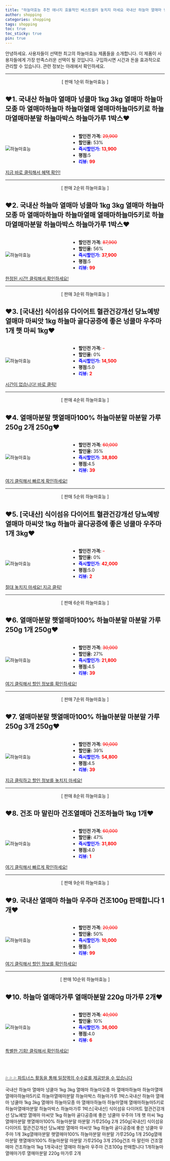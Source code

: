 ```yaml
---
title: "하늘마효능 추천 에너지 효율적인 베스트셀러 놓치지 마세요 국내산 하늘마 열매마 넝쿨마 1kg"
author: shopping
categories: shopping
tags: shopping
toc: true
toc_sticky: true
pin: true
---
```

안녕하세요. 사용자들이 선택한 최고의 하늘마효능 제품들을 소개합니다. 이 제품이 사용자들에게 가장 만족스러운 선택이 될 것입니다. 구입하시면 시간과 돈을 효과적으로 관리할 수 있습니다. 관련 정보는 아래에서 확인하세요.

---
<p class="toplist" style="margin: 0 auto; display: block; width: fit-content;">[ 판매 1순위 하늘마효능 ]</p>

<h2><strong>❤️1. 국내산 하늘마 열매마 넝쿨마 1kg 3kg 열매마 하늘마모종 마 열매마하늘마 하늘마열매 열매마하늘마5키로 하늘마열매마분말 하늘마박스 하늘마가루 1박스❤️</strong></h2>

<div style="display: flex; align-items: center;">
    <div style="flex: 0.4;">
        <img src="https://thumbnail9.coupangcdn.com/thumbnails/remote/230x230ex/image/vendor_inventory/9437/7599994af74250bf8fcff45cfc2281f4c81e4802e832d5605d2a78dbaf5d.jpg" alt="하늘마효능" style="max-width: 100%;">
    </div>
    <div style="flex: 0.6; margin-left: 10px;">
        <ul>
            <li><strong>할인전 가격:</strong> <del style="color: red;">29,900</del></li>
            <li><strong>할인율:</strong> 53%</li>
            <li><span style='color:blue'><strong>즉시할인가:</strong></span> <span style='color:red'><strong>13,900</strong></span></li>
            <li><strong>평점:</strong>5</li>
            <li><span style='color:blue'><strong>리뷰:</strong></span> <span style='color:red'><strong>99</strong></span></li>
        </ul>
    </div>
</div>
<div class="center">
    <a href="https://selin100587.github.io?lptag=AF9450613&subid=githubio&pageKey=7764324021&traceid=V0-153&itemId=20944980087&vendorItemId=88011252129" class="myButton">
        지금 바로 클릭해서 혜택 확인!
    </a>
</div>


---
<p class="toplist" style="margin: 0 auto; display: block; width: fit-content;">[ 판매 2순위 하늘마효능 ]</p>

<h2><strong>❤️2. 국내산 하늘마 열매마 넝쿨마 1kg 3kg 열매마 하늘마모종 마 열매마하늘마 하늘마열매 열매마하늘마5키로 하늘마열매마분말 하늘마박스 하늘마가루 1박스❤️</strong></h2>

<div style="display: flex; align-items: center;">
    <div style="flex: 0.4;">
        <img src="https://thumbnail9.coupangcdn.com/thumbnails/remote/230x230ex/image/vendor_inventory/9437/7599994af74250bf8fcff45cfc2281f4c81e4802e832d5605d2a78dbaf5d.jpg" alt="하늘마효능" style="max-width: 100%;">
    </div>
    <div style="flex: 0.6; margin-left: 10px;">
        <ul>
            <li><strong>할인전 가격:</strong> <del style="color: red;">87,900</del></li>
            <li><strong>할인율:</strong> 56%</li>
            <li><span style='color:blue'><strong>즉시할인가:</strong></span> <span style='color:red'><strong>37,900</strong></span></li>
            <li><strong>평점:</strong>5</li>
            <li><span style='color:blue'><strong>리뷰:</strong></span> <span style='color:red'><strong>99</strong></span></li>
        </ul>
    </div>
</div>
<div class="center">
    <a href="https://selin100587.github.io?lptag=AF9450613&subid=githubio&pageKey=7764324021&traceid=V0-153&itemId=20944980090&vendorItemId=88011252138" class="myButton">
        한정된 시간! 클릭해서 확인하세요!
    </a>
</div>


---
<p class="toplist" style="margin: 0 auto; display: block; width: fit-content;">[ 판매 3순위 하늘마효능 ]</p>

<h2><strong>❤️3. [국내산] 식이섬유 다이어트 혈관건강개선 당뇨예방 열매마 마씨앗 1kg 하늘마 골다공증에 좋은 넝쿨마 우주마 1개 햇 마씨 1kg❤️</strong></h2>

<div style="display: flex; align-items: center;">
    <div style="flex: 0.4;">
        <img src="https://thumbnail7.coupangcdn.com/thumbnails/remote/230x230ex/image/vendor_inventory/657f/42dd9c55a19109997bad57aa39c4342acb437d3b08b5a7649801a46c7ced.png" alt="하늘마효능" style="max-width: 100%;">
    </div>
    <div style="flex: 0.6; margin-left: 10px;">
        <ul>
            <li><strong>할인전 가격:</strong> <del style="color: red;">-</del></li>
            <li><strong>할인율:</strong> 0%</li>
            <li><span style='color:blue'><strong>즉시할인가:</strong></span> <span style='color:red'><strong>14,500</strong></span></li>
            <li><strong>평점:</strong>5.0</li>
            <li><span style='color:blue'><strong>리뷰:</strong></span> <span style='color:red'><strong>2</strong></span></li>
        </ul>
    </div>
</div>
<div class="center">
    <a href="https://selin100587.github.io?lptag=AF9450613&subid=githubio&pageKey=7907505637&traceid=V0-153&itemId=22813089908&vendorItemId=89847950893" class="myButton">
        시간이 없습니다! 바로 클릭!
    </a>
</div>


---
<p class="toplist" style="margin: 0 auto; display: block; width: fit-content;">[ 판매 4순위 하늘마효능 ]</p>

<h2><strong>❤️4. 열매마분말 햇열매마100% 하늘마분말 마분말 가루250g 2개 250g❤️</strong></h2>

<div style="display: flex; align-items: center;">
    <div style="flex: 0.4;">
        <img src="https://thumbnail10.coupangcdn.com/thumbnails/remote/230x230ex/image/vendor_inventory/fd50/13ff3aaebfaf7343f889453b2f64073a86045a6d4183dd753ef12a5964d6.jpeg" alt="하늘마효능" style="max-width: 100%;">
    </div>
    <div style="flex: 0.6; margin-left: 10px;">
        <ul>
            <li><strong>할인전 가격:</strong> <del style="color: red;">60,000</del></li>
            <li><strong>할인율:</strong> 35%</li>
            <li><span style='color:blue'><strong>즉시할인가:</strong></span> <span style='color:red'><strong>38,800</strong></span></li>
            <li><strong>평점:</strong>4.5</li>
            <li><span style='color:blue'><strong>리뷰:</strong></span> <span style='color:red'><strong>39</strong></span></li>
        </ul>
    </div>
</div>
<div class="center">
    <a href="https://selin100587.github.io?lptag=AF9450613&subid=githubio&pageKey=7438862334&traceid=V0-153&itemId=19339143938&vendorItemId=77949296207" class="myButton">
        여기 클릭해서 빠르게 확인하세요!
    </a>
</div>


---
<p class="toplist" style="margin: 0 auto; display: block; width: fit-content;">[ 판매 5순위 하늘마효능 ]</p>

<h2><strong>❤️5. [국내산] 식이섬유 다이어트 혈관건강개선 당뇨예방 열매마 마씨앗 1kg 하늘마 골다공증에 좋은 넝쿨마 우주마 1개 3kg❤️</strong></h2>

<div style="display: flex; align-items: center;">
    <div style="flex: 0.4;">
        <img src="https://thumbnail7.coupangcdn.com/thumbnails/remote/230x230ex/image/vendor_inventory/657f/42dd9c55a19109997bad57aa39c4342acb437d3b08b5a7649801a46c7ced.png" alt="하늘마효능" style="max-width: 100%;">
    </div>
    <div style="flex: 0.6; margin-left: 10px;">
        <ul>
            <li><strong>할인전 가격:</strong> <del style="color: red;">-</del></li>
            <li><strong>할인율:</strong> 0%</li>
            <li><span style='color:blue'><strong>즉시할인가:</strong></span> <span style='color:red'><strong>42,000</strong></span></li>
            <li><strong>평점:</strong>5.0</li>
            <li><span style='color:blue'><strong>리뷰:</strong></span> <span style='color:red'><strong>2</strong></span></li>
        </ul>
    </div>
</div>
<div class="center">
    <a href="https://selin100587.github.io?lptag=AF9450613&subid=githubio&pageKey=7907505637&traceid=V0-153&itemId=21689891879&vendorItemId=88739729634" class="myButton">
        절대 놓치지 마세요! 지금 클릭!
    </a>
</div>


---
<p class="toplist" style="margin: 0 auto; display: block; width: fit-content;">[ 판매 6순위 하늘마효능 ]</p>

<h2><strong>❤️6. 열매마분말 햇열매마100% 하늘마분말 마분말 가루250g 1개 250g❤️</strong></h2>

<div style="display: flex; align-items: center;">
    <div style="flex: 0.4;">
        <img src="https://thumbnail10.coupangcdn.com/thumbnails/remote/230x230ex/image/vendor_inventory/fd50/13ff3aaebfaf7343f889453b2f64073a86045a6d4183dd753ef12a5964d6.jpeg" alt="하늘마효능" style="max-width: 100%;">
    </div>
    <div style="flex: 0.6; margin-left: 10px;">
        <ul>
            <li><strong>할인전 가격:</strong> <del style="color: red;">30,000</del></li>
            <li><strong>할인율:</strong> 27%</li>
            <li><span style='color:blue'><strong>즉시할인가:</strong></span> <span style='color:red'><strong>21,800</strong></span></li>
            <li><strong>평점:</strong>4.5</li>
            <li><span style='color:blue'><strong>리뷰:</strong></span> <span style='color:red'><strong>39</strong></span></li>
        </ul>
    </div>
</div>
<div class="center">
    <a href="https://selin100587.github.io?lptag=AF9450613&subid=githubio&pageKey=7438862334&traceid=V0-153&itemId=19339143939&vendorItemId=77949296203" class="myButton">
        여기 클릭해서 할인 정보를 확인하세요!
    </a>
</div>


---
<p class="toplist" style="margin: 0 auto; display: block; width: fit-content;">[ 판매 7순위 하늘마효능 ]</p>

<h2><strong>❤️7. 열매마분말 햇열매마100% 하늘마분말 마분말 가루250g 3개 250g❤️</strong></h2>

<div style="display: flex; align-items: center;">
    <div style="flex: 0.4;">
        <img src="https://thumbnail10.coupangcdn.com/thumbnails/remote/230x230ex/image/vendor_inventory/fd50/13ff3aaebfaf7343f889453b2f64073a86045a6d4183dd753ef12a5964d6.jpeg" alt="하늘마효능" style="max-width: 100%;">
    </div>
    <div style="flex: 0.6; margin-left: 10px;">
        <ul>
            <li><strong>할인전 가격:</strong> <del style="color: red;">90,000</del></li>
            <li><strong>할인율:</strong> 39%</li>
            <li><span style='color:blue'><strong>즉시할인가:</strong></span> <span style='color:red'><strong>54,800</strong></span></li>
            <li><strong>평점:</strong>4.5</li>
            <li><span style='color:blue'><strong>리뷰:</strong></span> <span style='color:red'><strong>39</strong></span></li>
        </ul>
    </div>
</div>
<div class="center">
    <a href="https://selin100587.github.io?lptag=AF9450613&subid=githubio&pageKey=7438862334&traceid=V0-153&itemId=19339143941&vendorItemId=77949296198" class="myButton">
        지금 클릭하고 할인 정보를 놓치지 마세요!
    </a>
</div>


---
<p class="toplist" style="margin: 0 auto; display: block; width: fit-content;">[ 판매 8순위 하늘마효능 ]</p>

<h2><strong>❤️8. 건조 마 말린마 건조열매마 건조하늘마 1kg 1개❤️</strong></h2>

<div style="display: flex; align-items: center;">
    <div style="flex: 0.4;">
        <img src="https://thumbnail6.coupangcdn.com/thumbnails/remote/230x230ex/image/vendor_inventory/fdfe/44cfb3bfec830004b3e89d8307d71fba896b1b40691029eedf55fc1e1c1e.jpeg" alt="하늘마효능" style="max-width: 100%;">
    </div>
    <div style="flex: 0.6; margin-left: 10px;">
        <ul>
            <li><strong>할인전 가격:</strong> <del style="color: red;">60,000</del></li>
            <li><strong>할인율:</strong> 47%</li>
            <li><span style='color:blue'><strong>즉시할인가:</strong></span> <span style='color:red'><strong>31,800</strong></span></li>
            <li><strong>평점:</strong>4.0</li>
            <li><span style='color:blue'><strong>리뷰:</strong></span> <span style='color:red'><strong>1</strong></span></li>
        </ul>
    </div>
</div>
<div class="center">
    <a href="https://selin100587.github.io?lptag=AF9450613&subid=githubio&pageKey=8072989471&traceid=V0-153&itemId=19311769460&vendorItemId=89626604325" class="myButton">
        여기 클릭해서 빠르게 확인하세요!
    </a>
</div>


---
<p class="toplist" style="margin: 0 auto; display: block; width: fit-content;">[ 판매 9순위 하늘마효능 ]</p>

<h2><strong>❤️9. 국내산 열매마 하늘마 우주마 건조100g 판매합니다 1개❤️</strong></h2>

<div style="display: flex; align-items: center;">
    <div style="flex: 0.4;">
        <img src="https://thumbnail10.coupangcdn.com/thumbnails/remote/230x230ex/image/vendor_inventory/da21/bbdfb2cf6fd8ea232afa6a0ad3c4749d60d5e6458740e023a78cebc62c4b.jpg" alt="하늘마효능" style="max-width: 100%;">
    </div>
    <div style="flex: 0.6; margin-left: 10px;">
        <ul>
            <li><strong>할인전 가격:</strong> <del style="color: red;">20,000</del></li>
            <li><strong>할인율:</strong> 50%</li>
            <li><span style='color:blue'><strong>즉시할인가:</strong></span> <span style='color:red'><strong>10,000</strong></span></li>
            <li><strong>평점:</strong>5</li>
            <li><span style='color:blue'><strong>리뷰:</strong></span> <span style='color:red'><strong>99</strong></span></li>
        </ul>
    </div>
</div>
<div class="center">
    <a href="https://selin100587.github.io?lptag=AF9450613&subid=githubio&pageKey=7959663976&traceid=V0-153&itemId=22004027783&vendorItemId=89051524914" class="myButton">
        여기 클릭해서 할인 정보를 확인하세요!
    </a>
</div>


---
<p class="toplist" style="margin: 0 auto; display: block; width: fit-content;">[ 판매 10순위 하늘마효능 ]</p>

<h2><strong>❤️10. 하늘마 열매마가루 열매마분말 220g 마가루 2개❤️</strong></h2>

<div style="display: flex; align-items: center;">
    <div style="flex: 0.4;">
        <img src="https://thumbnail7.coupangcdn.com/thumbnails/remote/230x230ex/image/vendor_inventory/2c47/e5b83cbd27050ac13b8c1aa4c991f47803d66a2a25d976f3fadcc5e0c28b.jpeg" alt="하늘마효능" style="max-width: 100%;">
    </div>
    <div style="flex: 0.6; margin-left: 10px;">
        <ul>
            <li><strong>할인전 가격:</strong> <del style="color: red;">40,000</del></li>
            <li><strong>할인율:</strong> 10%</li>
            <li><span style='color:blue'><strong>즉시할인가:</strong></span> <span style='color:red'><strong>36,000</strong></span></li>
            <li><strong>평점:</strong>4.0</li>
            <li><span style='color:blue'><strong>리뷰:</strong></span> <span style='color:red'><strong>6</strong></span></li>
        </ul>
    </div>
</div>
<div class="center">
    <a href="https://selin100587.github.io?lptag=AF9450613&subid=githubio&pageKey=6260940032&traceid=V0-153&itemId=12746882796&vendorItemId=80013188068" class="myButton">
        특별한 기회! 클릭해서 확인하세요!
    </a>
</div>

<br><br><br>[💦 💦 💦 파트너스 활동을 통해 일정액의 수수료를 제공받을 수 있습니다](https://link.coupang.com/a/bcpT2c)<br><br>국내산 하늘마 열매마 넝쿨마 1kg 3kg 열매마 하늘마모종 마 열매마하늘마 하늘마열매 열매마하늘마5키로 하늘마열매마분말 하늘마박스 하늘마가루 1박스국내산 하늘마 열매마 넝쿨마 1kg 3kg 열매마 하늘마모종 마 열매마하늘마 하늘마열매 열매마하늘마5키로 하늘마열매마분말 하늘마박스 하늘마가루 1박스[국내산] 식이섬유 다이어트 혈관건강개선 당뇨예방 열매마 마씨앗 1kg 하늘마 골다공증에 좋은 넝쿨마 우주마 1개 햇 마씨 1kg열매마분말 햇열매마100% 하늘마분말 마분말 가루250g 2개 250g[국내산] 식이섬유 다이어트 혈관건강개선 당뇨예방 열매마 마씨앗 1kg 하늘마 골다공증에 좋은 넝쿨마 우주마 1개 3kg열매마분말 햇열매마100% 하늘마분말 마분말 가루250g 1개 250g열매마분말 햇열매마100% 하늘마분말 마분말 가루250g 3개 250g건조 마 말린마 건조열매마 건조하늘마 1kg 1개국내산 열매마 하늘마 우주마 건조100g 판매합니다 1개하늘마 열매마가루 열매마분말 220g 마가루 2개